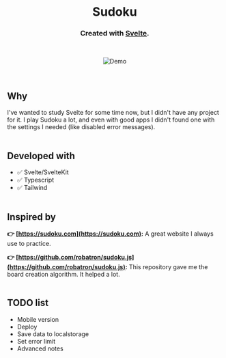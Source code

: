 <div align="center">
  <h1>Sudoku</h1>
  <h3>Created with <a href="https://svelte.dev/" target="_blank">Svelte</a>.</h3>
  <br />
  <figure>
    <img src="https://github.com/betofigueiredo/sudoku/assets/7251116/4044910a-fd0e-47d9-8300-1f0e498b6081" alt="Demo" />
  </figure>
</div>

<br />

## Why

I've wanted to study Svelte for some time now, but I didn't have any project for it. I play Sudoku a lot, and even with good apps I didn't found one with the settings I needed (like disabled error messages).
<br />
<br />

## Developed with

- ✅ Svelte/SvelteKit
- ✅ Typescript
- ✅ Tailwind
  <br />
  <br />

## Inspired by

**👉 [https://sudoku.com](https://sudoku.com):** A great website I always use to practice.

**👉 [https://github.com/robatron/sudoku.js](https://github.com/robatron/sudoku.js):** This repository gave me the board creation algorithm. It helped a lot.
<br />
<br />

## TODO list

- Mobile version
- Deploy
- Save data to localstorage
- Set error limit
- Advanced notes
